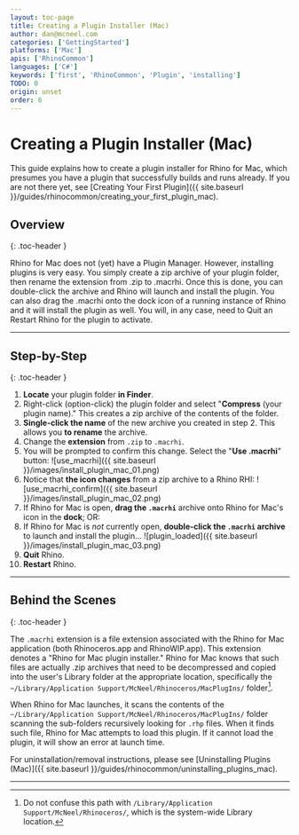 ```yaml
---
layout: toc-page
title: Creating a Plugin Installer (Mac)
author: dan@mcneel.com
categories: ['GettingStarted']
platforms: ['Mac']
apis: ['RhinoCommon']
languages: ['C#']
keywords: ['first', 'RhinoCommon', 'Plugin', 'installing']
TODO: 0
origin: unset
order: 6
---
```



# Creating a Plugin Installer (Mac)

This guide explains how to create a plugin installer for Rhino for Mac, which presumes you have a plugin that successfully builds and runs already.  If you are not there yet, see [Creating Your First Plugin]({{ site.baseurl }}/guides/rhinocommon/creating_your_first_plugin_mac).

## Overview
{: .toc-header }

Rhino for Mac does not (yet) have a Plugin Manager.  However, installing plugins is very easy.  You simply create a zip archive of your plugin folder, then rename the extension from .zip to .macrhi.  Once this is done, you can double-click the archive and Rhino will launch and install the plugin.  You can also drag the .macrhi onto the dock icon of a running instance of Rhino and it will install the plugin as well.  You will, in any case, need to Quit an Restart Rhino for the plugin to activate.

---

## Step-by-Step
{: .toc-header }

1. **Locate** your plugin folder **in Finder**.
1. Right-click (option-click) the plugin folder and select "**Compress** (your plugin name)."  This creates a zip archive of the contents of the folder.
1. **Single-click the name** of the new archive you created in step 2.  This allows you **to rename** the archive.
1. Change the **extension** from `.zip` to `.macrhi`.  
1. You will be prompted to confirm this change.  Select the "**Use .macrhi**" button:
![use_macrhi]({{ site.baseurl }}/images/install_plugin_mac_01.png)
1. Notice that **the icon changes** from a zip archive to a Rhino RHI:
![use_macrhi_confirm]({{ site.baseurl }}/images/install_plugin_mac_02.png)
1. If Rhino for Mac is open, **drag the `.macrhi`** archive onto Rhino for Mac's icon in the **dock**; OR:
1. If Rhino for Mac is *not* currently open, **double-click the `.macrhi` archive** to launch and install the plugin...
   ![plugin_loaded]({{ site.baseurl }}/images/install_plugin_mac_03.png)
1. **Quit** Rhino.
1. **Restart** Rhino.

---

## Behind the Scenes
{: .toc-header }

The `.macrhi` extension is a file extension associated with the Rhino for Mac application (both Rhinoceros.app and RhinoWIP.app).  This extension denotes a "Rhino for Mac plugin installer."  Rhino for Mac knows that such files are actually .zip archives that need to be decompressed and copied into the user's Library folder at the appropriate location, specifically the `~/Library/Application Support/McNeel/Rhinoceros/MacPlugIns/` folder[^1].

When Rhino for Mac launches, it scans the contents of the `~/Library/Application Support/McNeel/Rhinoceros/MacPlugIns/` folder scanning the sub-folders recursively looking for `.rhp` files.  When it finds such file, Rhino for Mac attempts to load this plugin.  If it cannot load the plugin, it will show an error at launch time.

For uninstallation/removal instructions, please see [Uninstalling Plugins (Mac)]({{ site.baseurl }}/guides/rhinocommon/uninstalling_plugins_mac).

---

[^1]: Do not confuse this path with `/Library/Application Support/McNeel/Rhinoceros/`, which is the system-wide Library location.
